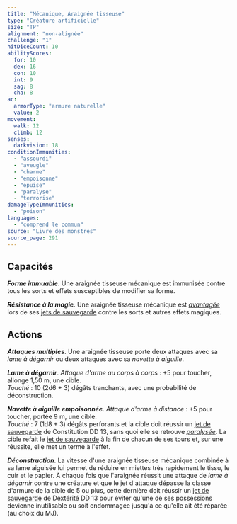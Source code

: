 ```yaml
---
title: "Mécanique, Araignée tisseuse"
type: "Créature artificielle"
size: "TP"
alignment: "non-alignée"
challenge: "1"
hitDiceCount: 10
abilityScores:
  for: 10
  dex: 16
  con: 10
  int: 9
  sag: 8
  cha: 8
ac: 
  armorType: "armure naturelle"
  value: 2
movement: 
  walk: 12
  climb: 12
senses: 
  darkvision: 18
conditionImmunities: 
  - "assourdi"
  - "aveugle"
  - "charme"
  - "empoisonne"
  - "epuise"
  - "paralyse"
  - "terrorise"
damageTypeImmunities: 
  - "poison"
languages: 
  - "comprend le commun"
source: "Livre des monstres"
source_page: 291
---
```

## Capacités
_**Forme immuable**_. Une araignée tisseuse mécanique est immunisée contre tous les sorts et effets susceptibles de modifier sa forme.

_**Résistance à la magie**_. Une araignée tisseuse mécanique est [_avantagée_](/utiliser-les-caracteristiques/#avantage-et-desavantage) lors de ses [jets de sauvegarde](/utiliser-les-caracteristiques/#jets-de-sauvegarde) contre les sorts et autres effets magiques.

## Actions
_**Attaques multiples**_. Une araignée tisseuse porte deux attaques avec sa _lame à dégarnir_ ou deux attaques avec sa _navette à aiguille_.

_**Lame à dégarnir**_. _Attaque d'arme au corps à corps_ : +5 pour toucher, allonge 1,50 m, une cible.  
_Touché_ : 10 (2d6 + 3) dégâts tranchants, avec une probabilité de déconstruction.

_**Navette à aiguille empoisonnée**_. _Attaque d'arme à distance_ : +5 pour toucher, portée 9 m, une cible.  
_Touché_ : 7 (1d8 + 3) dégâts perforants et la cible doit réussir un [jet de sauvegarde](/utiliser-les-caracteristiques/#jets-de-sauvegarde) de Constitution DD 13, sans quoi elle se retrouve [_paralysée_](/gerer-la-sante-du-personnage/#paralyse). La cible refait le [jet de sauvegarde](/utiliser-les-caracteristiques/#jets-de-sauvegarde) à la fin de chacun de ses tours et, sur une réussite, elle met un terme à l'effet.

_**Déconstruction**_. La vitesse d'une araignée tisseuse mécanique combinée à sa lame aiguisée lui permet de réduire en miettes très rapidement le tissu, le cuir et le papier. À chaque fois que l'araignée réussit une attaque de _lame à dégarnir_ contre une créature et que le jet d'attaque dépasse la classe d'armure de la cible de 5 ou plus, cette dernière doit réussir un [jet de sauvegarde](/utiliser-les-caracteristiques/#jets-de-sauvegarde) de Dextérité DD 13 pour éviter qu'une de ses possessions devienne inutilisable ou soit endommagée jusqu'à ce qu'elle ait été réparée (au choix du MJ).
